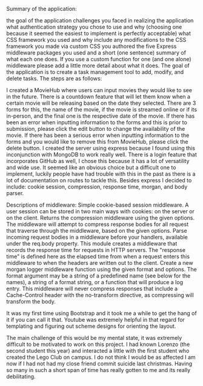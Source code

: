 Summary of the application:

the goal of the application
challenges you faced in realizing the application
what authentication strategy you chose to use and why (choosing one because it seemed the easiest to implement is perfectly acceptable)
what CSS framework you used and why
include any modifications to the CSS framework you made via custom CSS you authored
the five Express middleware packages you used and a short (one sentence) summary of what each one does. If you use a custom function for one (and one alone) middleware please add a little more detail about what it does.
The goal of the application is to create a task management tool to add, modify, and delete tasks. The steps are as follows:

I created a MovieHub where users can input movies they would like to see in the future. There is a countdown feature that will let them know when a certain movie will be releasing based on the date they selected.
There are 3 forms for this, the name of the movie, if the movie is streamed online or if its in-person, and the final one is the respective date of the movie. 
If there has been an error when inputting information to the forms and this is prior to submission, please click the edit button to change the availability of the movie. 
If there has been a serious error when inputting information to the forms and you would like to remove this from MovieHub, please click the delete button.
I created the server using express because I found using this inconjunction with MongoDB to work really well. There is a login feature that incorporates GitHub as well, I chose this because it has a lot of versatility and wide use. It seemed like an obvious choice but a difficult one to implement, luckily people have had trouble with this in the past as there is a lot of documentation on routes to tackle this. Besides express I decided to include: cookie session, compression, response time, morgan, and body parser.


Descriptions of middleware:
Simple cookie-based session middleware. A user session can be stored in two main ways with cookies: on the server or on the client.
Returns the compression middleware using the given options. The middleware will attempt to compress response bodies for all request that traverse through the middleware, based on the given options.
Parse incoming request bodies in a middleware before your handlers, available under the req.body property.
This module creates a middleware that records the response time for requests in HTTP servers. The "response time" is defined here as the elapsed time from when a request enters this middleware to when the headers are written out to the client.
Create a new morgan logger middleware function using the given format and options. The format argument may be a string of a predefined name (see below for the names), a string of a format string, or a function that will produce a log entry.
This middleware will never compress responses that include a Cache-Control header with the no-transform directive, as compressing will transform the body.

It was my first time using Bootstrap and it took me a while to get the hang of it if you can call it that. Youtube was extremely helpful in that regard for templating and figuring out scheme designs for orienting the layout.

The main challenge of this would be my mental state, it was extremely difficult to be motivated to work on this project. I had known Lorenzo (the second student this year) and interacted a little with the first student who created the Lego Club on campus. I do not think I would be as affected I am now if I had not had my close friend commit suicide last christmas. Having so many in such a short span of time has really gotten to me and its really debilitating. 
